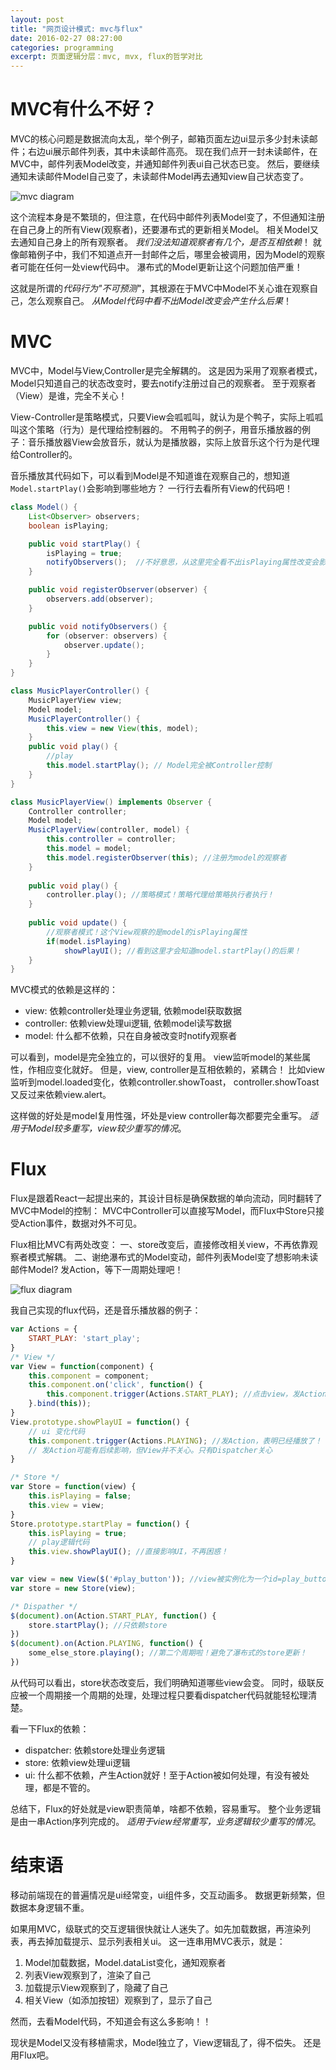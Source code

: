 ```yaml
---
layout: post
title: "网页设计模式: mvc与flux"
date: 2016-02-27 08:27:00
categories: programming
excerpt: 页面逻辑分层：mvc, mvx, flux的哲学对比
---
```


# MVC有什么不好？

MVC的核心问题是数据流向太乱，举个例子，邮箱页面左边ui显示多少封未读邮件；右边ui展示邮件列表，其中未读邮件高亮。
现在我们点开一封未读邮件，在MVC中，邮件列表Model改变，并通知邮件列表ui自己状态已变。
然后，要继续通知未读邮件Model自己变了，未读邮件Model再去通知view自己状态变了。

![mvc diagram]({{site.url}}/assets/images/mvc.jpg)

这个流程本身是不繁琐的，但注意，在代码中邮件列表Model变了，不但通知注册在自己身上的所有View(观察者)，还要瀑布式的更新相关Model。
相关Model又去通知自己身上的所有观察者。
*我们没法知道观察者有几个，是否互相依赖*！
就像邮箱例子中，我们不知道点开一封邮件之后，哪里会被调用，因为Model的观察者可能在任何一处view代码中。
瀑布式的Model更新让这个问题加倍严重！

这就是所谓的*代码行为"不可预测"*，其根源在于MVC中Model不关心谁在观察自己，怎么观察自己。
*从Model代码中看不出Model改变会产生什么后果*！

# MVC

MVC中，Model与View,Controller是完全解耦的。
这是因为采用了观察者模式，Model只知道自己的状态改变时，要去notify注册过自己的观察者。
至于观察者（View）是谁，完全不关心！



View-Controller是策略模式，只要View会呱呱叫，就认为是个鸭子，实际上呱呱叫这个策略（行为）是代理给控制器的。
不用鸭子的例子，用音乐播放器的例子：音乐播放器View会放音乐，就认为是播放器，实际上放音乐这个行为是代理给Controller的。

音乐播放其代码如下，可以看到Model是不知道谁在观察自己的，想知道`Model.startPlay()`会影响到哪些地方？
一行行去看所有View的代码吧！

```java
class Model() {
    List<Observer> observers;
    boolean isPlaying;

    public void startPlay() {
        isPlaying = true;
        notifyObservers();  //不好意思，从这里完全看不出isPlaying属性改变会影响哪些View!
    }

    public void registerObserver(observer) {
        observers.add(observer);
    }

    public void notifyObservers() {
        for (observer: observers) {
            observer.update();
        }
    }
}

class MusicPlayerController() {
    MusicPlayerView view;
    Model model;
    MusicPlayerController() {
        this.view = new View(this, model);
    }
    public void play() {
        //play
        this.model.startPlay(); // Model完全被Controller控制
    }
}

class MusicPlayerView() implements Observer {
    Controller controller;
    Model model;
    MusicPlayerView(controller, model) {
        this.controller = controller;
        this.model = model;
        this.model.registerObserver(this); //注册为model的观察者
    }
    
    public void play() {
        controller.play(); //策略模式！策略代理给策略执行者执行！
    }
    
    public void update() {
        //观察者模式！这个View观察的是model的isPlaying属性 
        if(model.isPlaying)
            showPlayUI(); //看到这里才会知道model.startPlay()的后果！
    }
}

```

MVC模式的依赖是这样的：

* view: 依赖controller处理业务逻辑, 依赖model获取数据
* controller: 依赖view处理ui逻辑, 依赖model读写数据
* model: 什么都不依赖，只在自身被改变时notify观察者

可以看到，model是完全独立的，可以很好的复用。
view监听model的某些属性，作相应变化就好。
但是，view, controller是互相依赖的，紧耦合！
比如view监听到model.loaded变化，依赖controller.showToast，
controller.showToast又反过来依赖view.alert。

这样做的好处是model复用性强，坏处是view controller每次都要完全重写。
*适用于Model较多重写，view较少重写的情况*。

# Flux

Flux是跟着React一起提出来的，其设计目标是确保数据的单向流动，同时翻转了MVC中Model的控制：
MVC中Controller可以直接写Model，而Flux中Store只接受Action事件，数据对外不可见。

Flux相比MVC有两处改变：
一、store改变后，直接修改相关view，不再依靠观察者模式解耦。
二、谢绝瀑布式的Model变动，邮件列表Model变了想影响未读邮件Model? 发Action，等下一周期处理吧！

![flux diagram]({{site.url}}/assets/images/flux.jpg)

我自己实现的flux代码，还是音乐播放器的例子：

```javascript
var Actions = {
    START_PLAY: 'start_play';
}
/* View */
var View = function(component) {
    this.component = component;
    this.component.on('click', function() {
        this.component.trigger(Actions.START_PLAY); //点击view，发Action，表明用户想开始播放！
    }.bind(this));
}
View.prototype.showPlayUI = function() {
    // ui 变化代码
    this.component.trigger(Actions.PLAYING); //发Action，表明已经播放了！
    // 发Action可能有后续影响，但View并不关心。只有Dispatcher关心
}

/* Store */
var Store = function(view) {
    this.isPlaying = false;
    this.view = view;
}
Store.prototype.startPlay = function() {
    this.isPlaying = true;
    // play逻辑代码
    this.view.showPlayUI(); //直接影响UI，不再困惑！
}

var view = new View($('#play_button')); //view被实例化为一个id=play_button的ui dom节点
var store = new Store(view);

/* Dispather */
$(document).on(Action.START_PLAY, function() {
    store.startPlay(); //只依赖store
})
$(document).on(Action.PLAYING, function() {
    some_else_store.playing(); //第二个周期啦！避免了瀑布式的store更新！
})
```

从代码可以看出，store状态改变后，我们明确知道哪些view会变。
同时，级联反应被一个周期接一个周期的处理，处理过程只要看dispatcher代码就能轻松理清楚。

看一下Flux的依赖：

* dispatcher: 依赖store处理业务逻辑
* store: 依赖view处理ui逻辑
* ui: 什么都不依赖，产生Action就好！至于Action被如何处理，有没有被处理，都是不管的。

总结下，Flux的好处就是view职责简单，啥都不依赖，容易重写。
整个业务逻辑是由一串Action序列完成的。
*适用于view经常重写，业务逻辑较少重写的情况*。

# 结束语
移动前端现在的普遍情况是ui经常变，ui组件多，交互动画多。
数据更新频繁，但数据本身逻辑不重。

如果用MVC，级联式的交互逻辑很快就让人迷失了。如先加载数据，再渲染列表，再去掉加载提示、显示列表相关ui。
这一连串用MVC表示，就是：

1. Model加载数据，Model.dataList变化，通知观察者
2. 列表View观察到了，渲染了自己
3. 加载提示View观察到了，隐藏了自己
4. 相关View（如添加按钮）观察到了，显示了自己

然而，去看Model代码，不知道会有这么多影响！！

现状是Model又没有移植需求，Model独立了，View逻辑乱了，得不偿失。
还是用Flux吧。
